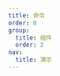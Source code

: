 ```yaml
---
title: 命令
order: 0
group:
  title: 组件
  order: 2
nav:
  title: 演示
---
```


<code src="../../../examples/components/command" compact background="#f6f7f9"/>